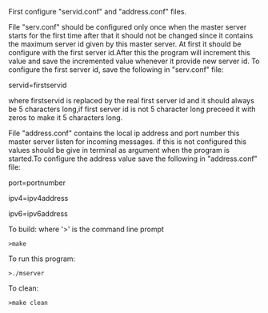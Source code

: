 
First configure "servid.conf" and "address.conf" files.



File "serv.conf" should be configured only once when the master server starts for the first time after that it should not be changed since it contains the maximum server id given by this master server. At first it should be configure with the first server id.After this the program will increment this value and save the incremented value whenever it provide new server id.
To configure the first server id, save the following in "serv.conf" file:

servid=firstservid

where firstservid is replaced by the real first server id and it should always be 5 characters long,if first server id is not 5 character long preceed it with zeros to make it 5 characters long.




File "address.conf" contains the local ip address and port number this master server listen for incoming messages. if this is not configured this values should be give in terminal as argument when the program is started.To configure the address value save the following in "address.conf" file:

port=portnumber

ipv4=ipv4address

ipv6=ipv6address



To build: where '>' is the command line prompt

	>make


To run this program:

	>./mserver


To clean:

	>make clean

